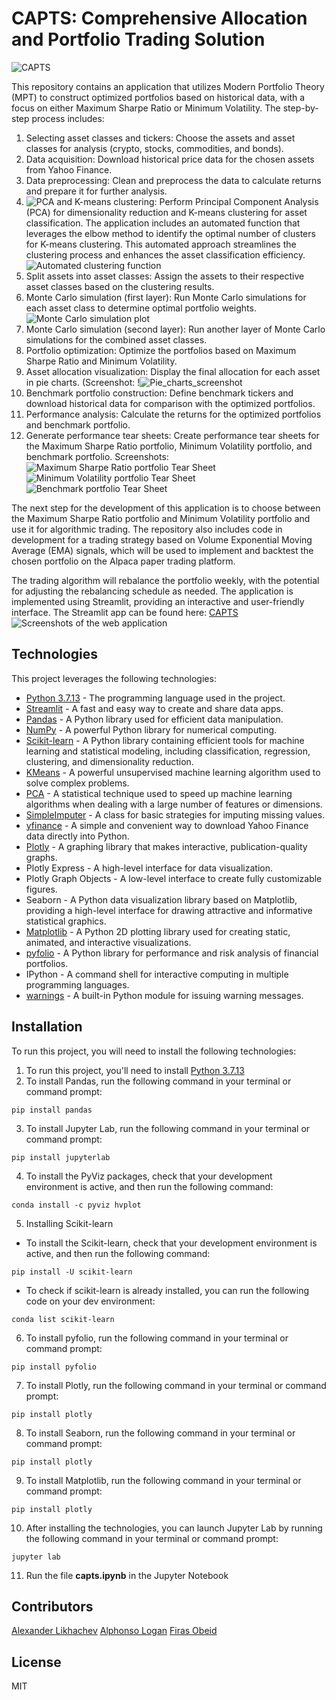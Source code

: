 # CAPTS: Comprehensive Allocation and Portfolio Trading Solution 

![CAPTS](https://github.com/Xipilscode/CAPTS-Comprehensive_Allocation_and_Portfolio_Trading_Solution/blob/main/images/logo.gif)

This repository contains an application that utilizes Modern Portfolio Theory (MPT) to construct optimized portfolios based on historical data, with a focus on either Maximum Sharpe Ratio or Minimum Volatility. The step-by-step process includes:

1. Selecting asset classes and tickers: Choose the assets and asset classes for analysis (crypto, stocks, commodities, and bonds).
2. Data acquisition: Download historical price data for the chosen assets from Yahoo Finance.
3. Data preprocessing: Clean and preprocess the data to calculate returns and prepare it for further analysis.
4. ![PCA and K-means clustering:](https://github.com/Xipilscode/CAPTS-Comprehensive_Allocation_and_Portfolio_Trading_Solution/blob/main/images/ml_algorithms.png)
Perform Principal Component Analysis (PCA) for dimensionality reduction and K-means clustering for asset classification. The application includes an automated function that leverages the elbow method to identify the optimal number of clusters for K-means clustering. This automated approach streamlines the clustering process and enhances the asset classification efficiency. 
![Automated clustering function](https://github.com/Xipilscode/CAPTS-Comprehensive_Allocation_and_Portfolio_Trading_Solution/blob/main/images/automated_function9%20PM.png)
5. Split assets into asset classes: Assign the assets to their respective asset classes based on the clustering results.
6. Monte Carlo simulation (first layer): Run Monte Carlo simulations for each asset class to determine optimal portfolio weights.
![Monte Carlo simulation plot](https://github.com/Xipilscode/CAPTS-Comprehensive_Allocation_and_Portfolio_Trading_Solution/blob/main/images/monte_carlo_simulation_plot.png)
7. Monte Carlo simulation (second layer): Run another layer of Monte Carlo simulations for the combined asset classes. 
8. Portfolio optimization: Optimize the portfolios based on Maximum Sharpe Ratio and Minimum Volatility.
9. Asset allocation visualization: Display the final allocation for each asset in pie charts. (Screenshot: !![Pie_charts_screenshot](https://github.com/Xipilscode/CAPTS-Comprehensive_Allocation_and_Portfolio_Trading_Solution/blob/main/images/pie_chart_1.png)
10. Benchmark portfolio construction: Define benchmark tickers and download historical data for comparison with the optimized portfolios.
11. Performance analysis: Calculate the returns for the optimized portfolios and benchmark portfolio.
12. Generate performance tear sheets: Create performance tear sheets for the Maximum Sharpe Ratio portfolio, Minimum Volatility portfolio, and benchmark portfolio. 
Screenshots:
![Maximum Sharpe Ratio portfolio Tear Sheet](https://github.com/Xipilscode/CAPTS-Comprehensive_Allocation_and_Portfolio_Trading_Solution/blob/main/images/max_sharpe_ratio_portfolio.png)
![Minimum Volatility portfolio Tear Sheet](https://github.com/Xipilscode/CAPTS-Comprehensive_Allocation_and_Portfolio_Trading_Solution/blob/main/images/minimum_volatility_portfolio.png)
![Benchmark portfolio Tear Sheet](https://github.com/Xipilscode/CAPTS-Comprehensive_Allocation_and_Portfolio_Trading_Solution/blob/main/images/benchmark_portfolio.png)

The next step for the development of this application is to choose between the Maximum Sharpe Ratio portfolio and Minimum Volatility portfolio and use it for algorithmic trading. The repository also includes code in development for a trading strategy based on Volume Exponential Moving Average (EMA) signals, which will be used to implement and backtest the chosen portfolio on the Alpaca paper trading platform.

The trading algorithm will rebalance the portfolio weekly, with the potential for adjusting the rebalancing schedule as needed. The application is implemented using Streamlit, providing an interactive and user-friendly interface. 
The Streamlit app can be found here:
[CAPTS](https://xipilscode-capts-comprehensive-allocation-and--streamlit-qmh5et.streamlit.app/)
![Screenshots of the web application](https://github.com/Xipilscode/CAPTS-Comprehensive_Allocation_and_Portfolio_Trading_Solution/blob/main/images/web_page_shot1.png)

## Technologies
This project leverages the following technologies:

* [Python 3.7.13](https://www.python.org/downloads/release/python-385/) - The programming language used in the project.
* [Streamlit](https://streamlit.io/) - A fast and easy way to create and share data apps.
* [Pandas](https://pandas.pydata.org/) - A Python library used for efficient data manipulation.
* [NumPy](https://numpy.org/) - A powerful Python library for numerical computing.
* [Scikit-learn](https://scikit-learn.org/stable/index.html) - A Python library containing efficient tools for machine learning and statistical modeling, including classification, regression, clustering, and dimensionality reduction.
* [KMeans](https://scikit-learn.org/stable/modules/generated/sklearn.cluster.KMeans.html) - A powerful unsupervised machine learning algorithm used to solve complex problems.
* [PCA](https://scikit-learn.org/stable/modules/generated/sklearn.decomposition.PCA.html) - A statistical technique used to speed up machine learning algorithms when dealing with a large number of features or dimensions.
* [SimpleImputer](https://scikit-learn.org/stable/modules/generated/sklearn.impute.SimpleImputer.html) - A class for basic strategies for imputing missing values.
* [yfinance](https://pypi.org/project/yfinance/) - A simple and convenient way to download Yahoo Finance data directly into Python.
* [Plotly](https://plotly.com/python/) - A graphing library that makes interactive, publication-quality graphs.
* Plotly Express - A high-level interface for data visualization.
* Plotly Graph Objects - A low-level interface to create fully customizable figures.
* Seaborn - A Python data visualization library based on Matplotlib, providing a high-level interface for drawing attractive and informative statistical graphics.
* [Matplotlib](https://matplotlib.org/) - A Python 2D plotting library used for creating static, animated, and interactive visualizations.
* [pyfolio](https://pypi.org/project/pyfolio/) - A Python library for performance and risk analysis of financial portfolios.
* IPython - A command shell for interactive computing in multiple programming languages.
* [warnings](https://docs.python.org/3/library/warnings.html) - A built-in Python module for issuing warning messages.

 ## Installation 
 
 To run this project, you will need to install the following technologies:
 
1. To run this project, you'll need to install [Python 3.7.13](https://www.python.org/downloads/release/python-385/)
2. To install Pandas, run the following command in your terminal or command prompt:
```
pip install pandas
```
3. To install Jupyter Lab, run the following command in your terminal or command prompt:
```
pip install jupyterlab
```
4. To install the PyViz packages, check that your development environment is active, and then run the following command:
```
conda install -c pyviz hvplot
```

5. Installing Scikit-learn
 * To install the Scikit-learn, check that your development environment is active, and then run the following command:
```
pip install -U scikit-learn
```
 * To check if scikit-learn is already installed, you can run the following code on your dev environment:
```
conda list scikit-learn
```

6. To install pyfolio, run the following command in your terminal or command prompt:

```
pip install pyfolio
```
7. To install Plotly, run the following command in your terminal or command prompt:
```
pip install plotly
```
8. To install Seaborn, run the following command in your terminal or command prompt:
```
pip install plotly
```
9. To install Matplotlib, run the following command in your terminal or command prompt:
```
pip install plotly
```
10.  After installing the technologies, you can launch Jupyter Lab by running the following command in your terminal or command prompt:
```
jupyter lab
```

11. Run the file **capts.ipynb** in the Jupyter Notebook

## Contributors
[Alexander Likhachev](https://github.com/Xipilscode)
[Alphonso Logan](https://github.com/fonzeon)
[Firas Obeid](https://github.com/firobeid)

## License
MIT